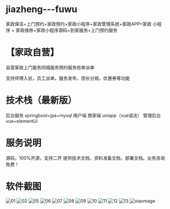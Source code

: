 # jiazheng---fuwu
家政保洁+上门预约+家政预约+家政小程序+家政管理系统+家政APP+家政 小程序 + 家政维修+家政小程序源码+到家服务+上门预约服务

# 【家政自营】

自营家政上门服务同城服务预约服务抢单派单

支持师傅入驻，员工派单，服务发布，团长分销，优惠券等功能

# 技术栈（最新版）

后台服务 springboot+jpa+mysql
用户端 商家端 uniapp（vue语法）
管理后台 vue+elementUi

# 服务说明

源码，100%开源，支持二开 
提供技术文档，资料准备文档，部署文档。业务咨询免费！

# 软件截图

![01](https://github.com/user-attachments/assets/0dd0ca61-2e96-4877-8f01-1fa9d2514c36)
![02](https://github.com/user-attachments/assets/c060784d-9aab-4e43-a295-011141adad43)
![05](https://github.com/user-attachments/assets/3b233f9b-68fe-40cb-a158-feeb22afa7c7)
![06](https://github.com/user-attachments/assets/faf66da4-9998-4ee5-be24-37a4343f838d)
![07](https://github.com/user-attachments/assets/496e6d06-5d71-43b7-9aec-cb14ec9cb6ef)
![08](https://github.com/user-attachments/assets/0b9536cd-7dc0-4493-8ccd-43dc7a96ceff)
![09](https://github.com/user-attachments/assets/42d28172-8cf8-4554-892d-9ecd10cd9071)
![10](https://github.com/user-attachments/assets/45cef4ff-8aad-4b8f-b088-ae30a3ff9745)
![11](https://github.com/user-attachments/assets/e12aa798-1c6b-473a-b5ab-3dd903054224)
![12](https://github.com/user-attachments/assets/15189c57-0a7a-4d1a-9e26-013a2ae2009f)
![13](https://github.com/user-attachments/assets/30c98a64-8dc4-4f4c-ac9e-a3ec9845f26e)
![xiaomage](https://github.com/user-attachments/assets/0f41c094-bc58-4768-a956-6f887f6735b0)

